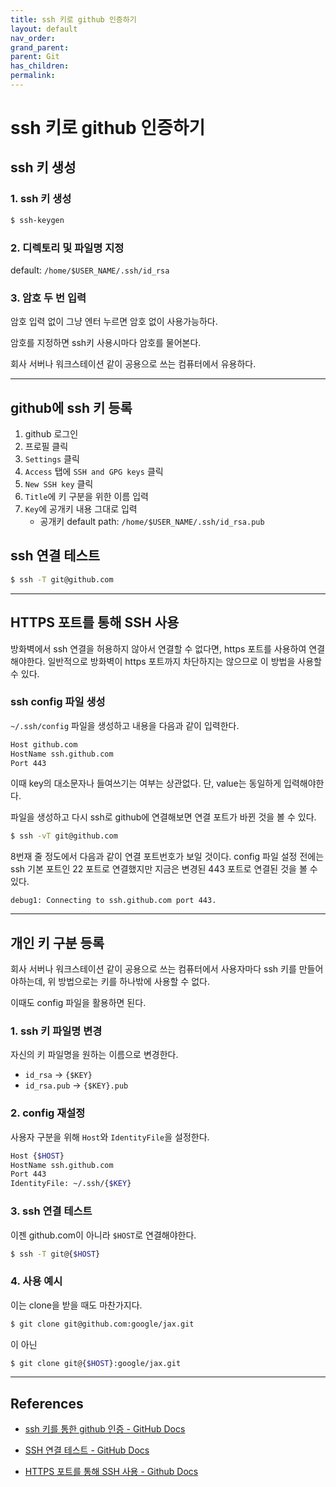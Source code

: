 ```yaml
---
title: ssh 키로 github 인증하기
layout: default
nav_order:
grand_parent:
parent: Git
has_children:
permalink:
---
```


# ssh 키로 github 인증하기

## ssh 키 생성

### 1. ssh 키 생성

```bash
$ ssh-keygen
```

### 2. 디렉토리 및 파일명 지정
default: `/home/$USER_NAME/.ssh/id_rsa`

### 3. 암호 두 번 입력

암호 입력 없이 그냥 엔터 누르면 암호 없이 사용가능하다.

암호를 지정하면 ssh키 사용시마다 암호를 물어본다.

회사 서버나 워크스테이션 같이 공용으로 쓰는 컴퓨터에서 유용하다.

***

## github에 ssh 키 등록

1. github 로그인
1. 프로필 클릭
1. `Settings` 클릭
1. `Access` 탭에 `SSH and GPG keys` 클릭
1. `New SSH key` 클릭
1. `Title`에 키 구분을 위한 이름 입력
1. `Key`에 공개키 내용 그대로 입력
   - 공개키 default path: `/home/$USER_NAME/.ssh/id_rsa.pub`

## ssh 연결 테스트

```bash
$ ssh -T git@github.com
```

***

## HTTPS 포트를 통해 SSH 사용

방화벽에서 ssh 연결을 허용하지 않아서 연결할 수 없다면, https 포트를 사용하여 연결해야한다. 일반적으로 방화벽이 https 포트까지 차단하지는 않으므로 이 방법을 사용할 수 있다.

### ssh config 파일 생성
`~/.ssh/config` 파일을 생성하고 내용을 다음과 같이 입력한다.
```bash
Host github.com
HostName ssh.github.com
Port 443
```
이때 key의 대소문자나 들여쓰기는 여부는 상관없다. 단, value는 동일하게 입력해야한다.

파일을 생성하고 다시 ssh로 github에 연결해보면 연결 포트가 바뀐 것을 볼 수 있다.
```bash
$ ssh -vT git@github.com
```
8번재 줄 정도에서 다음과 같이 연결 포트번호가 보일 것이다. config 파일 설정 전에는 ssh 기본 포트인 22 포트로 연결했지만 지금은 변경된 443 포트로 연결된 것을 볼 수 있다.

`debug1: Connecting to ssh.github.com port 443.`

***

## 개인 키 구분 등록

회사 서버나 워크스테이션 같이 공용으로 쓰는 컴퓨터에서 사용자마다 ssh 키를 만들어야하는데, 위 방법으로는 키를 하나밖에 사용할 수 없다.

이때도 config 파일을 활용하면 된다.

### 1. ssh 키 파일명 변경

자신의 키 파일명을 원하는 이름으로 변경한다.
- `id_rsa`  ->  `{$KEY}`
- `id_rsa.pub`  ->  `{$KEY}.pub`

### 2. config 재설정

사용자 구분을 위해 `Host`와 `IdentityFile`을 설정한다.
```bash
Host {$HOST}
HostName ssh.github.com
Port 443
IdentityFile: ~/.ssh/{$KEY}
```

### 3. ssh 연결 테스트

이젠 github.com이 아니라 `$HOST`로 연결해야한다.
```bash
$ ssh -T git@{$HOST}
```

### 4. 사용 예시

이는 clone을 받을 때도 마찬가지다.
```bash
$ git clone git@github.com:google/jax.git
```
이 아닌
```bash
$ git clone git@{$HOST}:google/jax.git
```

***

## References

- [ssh 키를 통한 github 인증 - GitHub Docs](https://docs.github.com/ko/authentication/connecting-to-github-with-ssh/adding-a-new-ssh-key-to-your-github-account)

- [SSH 연결 테스트 - GitHub Docs](https://docs.github.com/ko/authentication/connecting-to-github-with-ssh/testing-your-ssh-connection)

- [HTTPS 포트를 통해 SSH 사용 - Github Docs](https://docs.github.com/ko/authentication/troubleshooting-ssh/using-ssh-over-the-https-port)
